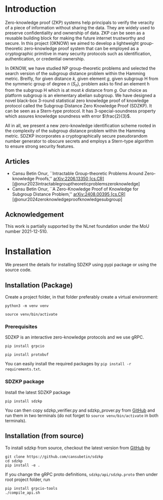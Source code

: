 # Introduction

Zero-knowledge proof (ZKP) systems help principals to verify the
veracity of a piece of information without sharing the data. They are
widely used to preserve confidentiality and ownership of data. ZKP can
be seen as a reusable building block for making the future internet
trustworthy and secure. In this project (0KNOW) we aimed to develop a
lightweight group-theoretic zero-knowledge proof system that can be
employed as a cryptographic primitive in many security protocols such as
identification, authentication, or credential ownership.

In 0KNOW, we have studied NP group-theoretic problems and selected the
search version of the subgroup distance problem within the Hamming
metric. Breifly, for given distance $k$, given element $g$, given
subgroup H from the symmeric group of degree $n$ ($S_n$), problem asks
to find an element h from the subgroup H which is at most $k$ distance
from $g$. Our choice as platform subgroup is an elementary abelian
subgroup. We have designed a novel black-box 3-round statistical zero
knowledge proof of knowledge protocol called the Subgroup Distance Zero
Knowledge Proof (SDZKP). It can be seen as a Stern-type protocol. It has
3-special-soundness property which assures knowledge soundness with
error $\frac{2}{3}$.

All in all, we present a new zero-knowledge identification scheme rooted
in the complexity of the subgroup distance problem within the Hamming
metric. SDZKP incorporates a cryptographically secure pseudorandom
number generator to obscure secrets and employs a Stern-type algorithm
to ensure strong security features.

## Articles

-   Cansu Betin Onur, \`\`Intractable Group-theoretic Problems Around
    Zero-knowledge Proofs,'' [arXiv:2206.13350
    \[cs.CR\]](https://arxiv.org/abs/2206.13350)
    [@onur2023intractablegrouptheoreticproblemszeroknowledge]
-   Cansu Betin Onur, \`\`A Zero-Knowledge Proof of Knowledge for
    Subgroup Distance Problem,'' [arXiv:2408.00395
    \[cs.CR\]](https://arxiv.org/abs/2408.00395)
    [@onur2024zeroknowledgeproofknowledgesubgroup]

## Acknowledgement

This work is partially supported by the NLnet foundation under the MoU
number 2021-12-510.

# Installation

We present the details for installing SDZKP using pypi package or using
the source code.

## Installation (Package)

Create a project folder, in that folder preferably create a virtual
environment:

`python3 -m venv venv`

`source venv/bin/activate`

### Prerequisites

SDZKP is an interactive zero-knowledge protocols and we use gRPC.

`pip install grpcio`

`pip install protobuf`

You can easily install the required packages by
`pip install -r requirements.txt`.

### SDZKP package

Install the latest SDZKP package

`pip install sdzkp`

You can then copy sdzkp_verifier.py and sdzkp_prover.py from
[GitHub](https://github.com/cansubetin/sdzkp) and run them in two
terminals (do not forget to `source venv/bin/activate` in both
terminals).

## Installation (from source)

To install sdzkp from source, checkout the latest version from
[GitHub](https://github.com/cansubetin/sdzkp) by

    git clone https://github.com/cansubetin/sdzkp
    cd sdzkp
    pip install -e .

If you change the gRPC proto definitions, `sdzkp/api/sdzkp.proto` then
under root project folder, run

    pip install grpcio-tools
    ./compile_api.sh
